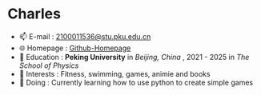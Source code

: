 # Charles

- 📫 E-mail : 2100011536@stu.pku.edu.cn
- 🌐 Homepage : [Github-Homepage](https://github.com/Charlespkuer)
- 🌠 Education : **Peking University** in *Beijing, China* , 2021 - 2025 in *The School of Physics*
- 👀 Interests : Fitness, swimming, games, animie and books
- 🌱 Doing : Currently learning how to use python to create simple games



<!---
Charlespkuer/Charlespkuer is a ✨ special ✨ repository because its `README.md` (this file) appears on your GitHub profile.
You can click the Preview link to take a look at your changes.
--->
